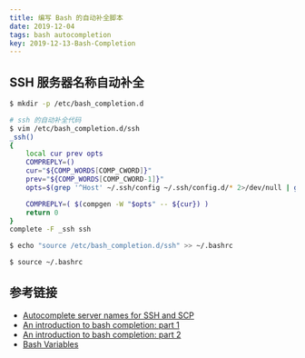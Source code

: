 ```yaml
---
title: 编写 Bash 的自动补全脚本
date: 2019-12-04
tags: bash autocompletion
key: 2019-12-13-Bash-Completion
---
```


## SSH 服务器名称自动补全

```zsh
$ mkdir -p /etc/bash_completion.d

# ssh 的自动补全代码 
$ vim /etc/bash_completion.d/ssh
_ssh() 
{
    local cur prev opts
    COMPREPLY=()
    cur="${COMP_WORDS[COMP_CWORD]}"
    prev="${COMP_WORDS[COMP_CWORD-1]}"
    opts=$(grep '^Host' ~/.ssh/config ~/.ssh/config.d/* 2>/dev/null | grep -v '[?*]' | cut -d ' ' -f 2-)

    COMPREPLY=( $(compgen -W "$opts" -- ${cur}) )
    return 0
}
complete -F _ssh ssh

$ echo "source /etc/bash_completion.d/ssh" >> ~/.bashrc

$ source ~/.bashrc
```

## 参考链接

- [Autocomplete server names for SSH and SCP](https://unix.stackexchange.com/questions/136351/autocomplete-server-names-for-ssh-and-scp)
- [An introduction to bash completion: part 1](https://debian-administration.org/article/316/An_introduction_to_bash_completion_part_1)
- [An introduction to bash completion: part 2](https://debian-administration.org/article/317/An_introduction_to_bash_completion_part_2)
- [Bash Variables](https://www.gnu.org/software/bash/manual/html_node/Bash-Variables.html#Bash-Variables)